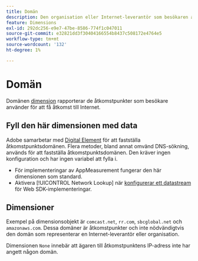 ```yaml
---
title: Domän
description: Den organisation eller Internet-leverantör som besökaren använder för att få tillgång till internet.
feature: Dimensions
exl-id: 292dc256-e9e7-47be-8586-774f1c047011
source-git-commit: e32821dd3f30404166554b8437c508172e4764e5
workflow-type: tm+mt
source-wordcount: '132'
ht-degree: 1%

---
```


# Domän

Domänen [dimension](overview.md) rapporterar de åtkomstpunkter som besökare använder för att få åtkomst till Internet.

## Fyll den här dimensionen med data

Adobe samarbetar med [Digital Element](https://www.digitalelement.com/) för att fastställa åtkomstpunktsdomänen. Flera metoder, bland annat omvänd DNS-sökning, används för att fastställa åtkomstpunktsdomänen. Den kräver ingen konfiguration och har ingen variabel att fylla i.

* För implementeringar av AppMeasurement fungerar den här dimensionen som standard.
* Aktivera [!UICONTROL Network Lookup] när [konfigurerar ett datastream](https://experienceleague.adobe.com/docs/experience-platform/datastreams/configure.html?lang=sv-SE) för Web SDK-implementeringar.

## Dimensioner

Exempel på dimensionsobjekt är `comcast.net`, `rr.com`, `sbcglobal.net` och `amazonaws.com`. Dessa domäner är åtkomstpunkter och inte nödvändigtvis den domän som representerar en Internet-leverantör eller organisation.

Dimensionen `None` innebär att ägaren till åtkomstpunktens IP-adress inte har angett någon domän.
